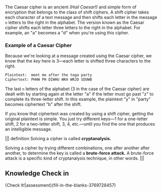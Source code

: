 The Caesar cipher is an ancient *(Hail Caesar!)* and simple form of encryption that belongs to the class of shift ciphers. A shift cipher takes each character of a text message and then shifts each letter in the message `n` letters to the right in the alphabet. The version known as the Caesar cipher shifts each letter three letters to the right in the alphabet. For example, an "a" becomes a "d" when you're using this cipher. 

### Example of a Caesar Cipher
Because we're looking at a message created using the Caesar cipher, we know that the *key* here is 3—each letter is shifted three characters to the right.

```bash
Plaintext:  meet me after the toga party
Ciphertext: PHHW PH DIWHU WKH WRJD SDUWB
```



The last `n` letters of the alphabet (3 in the case of the Caesar cipher) are dealt with by starting again at the letter "a" if the letter must go past "z" to complete its three-letter shift. In this example, the plaintext "y" in "party" becomes ciphertext "b" after the shift.

If you know that ciphertext was created by using a shift cipher, getting the original plaintext is simple. You just try different keys—1 for a one-letter shift, 2 for a two-letter shift, 3, 4, etc.—until you find the one that produces an intelligible message. 

||| definition 
 Solving a cipher is called  **cryptanalysis.**

Solving a cipher by trying different combinations, one after another after another, to determine the key is called a **brute-force attack.** A brute-force attack is a specific kind of cryptanalysis technique, in other words.
|||

## Knowledge Check in 
{Check It!|assessment}(fill-in-the-blanks-3769728457)